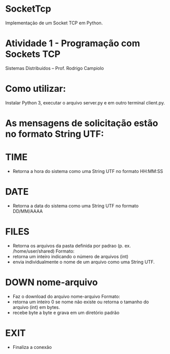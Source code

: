 # SocketTcp
Implementação de um Socket TCP em Python.

# Atividade 1 - Programação com Sockets TCP
Sistemas Distribuídos – Prof. Rodrigo Campiolo
# Como utilizar:
Instalar Python 3, executar o arquivo server.py e em outro terminal client.py.

# As mensagens de solicitação estão no formato String UTF:
# TIME
* Retorna a hora do sistema como uma String UTF no formato HH:MM:SS
# DATE
* Retorna a data do sistema como uma String UTF no formato DD/MM/AAAA
# FILES
* Retorna os arquivos da pasta definida por padrao (p. ex. /home/user/shared)
Formato:
* retorna um inteiro indicando o número de arquivos (int)
* envia individualmente o nome de um arquivo como uma String UTF.
# DOWN nome-arquivo
* Faz o download do arquivo nome-arquivo
Formato:
* retorna um inteiro 0 se nome não existe ou retorna o tamanho do arquivo (int) em bytes.
* recebe byte a byte e grava em um diretório padrão
# EXIT
* Finaliza a conexão
